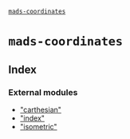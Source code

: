 [`mads-coordinates`](README.md)

# `mads-coordinates`

## Index

### External modules

* ["carthesian"](modules/_carthesian_.md)
* ["index"](modules/_index_.md)
* ["isometric"](modules/_isometric_.md)
